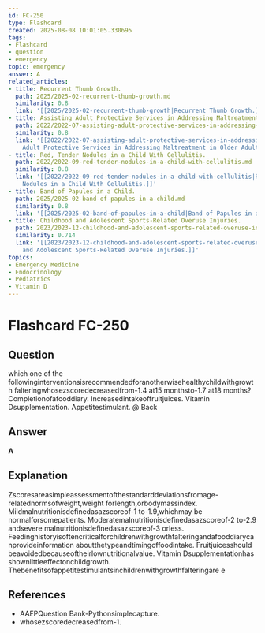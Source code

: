 ```yaml
---
id: FC-250
type: Flashcard
created: 2025-08-08 10:01:05.330695
tags:
- Flashcard
- question
- emergency
topic: emergency
answer: A
related_articles:
- title: Recurrent Thumb Growth.
  path: 2025/2025-02-recurrent-thumb-growth.md
  similarity: 0.8
  link: '[[2025/2025-02-recurrent-thumb-growth|Recurrent Thumb Growth.]]'
- title: Assisting Adult Protective Services in Addressing Maltreatment in Older Adults.
  path: 2022/2022-07-assisting-adult-protective-services-in-addressing-maltreatme.md
  similarity: 0.8
  link: '[[2022/2022-07-assisting-adult-protective-services-in-addressing-maltreatme|Assisting
    Adult Protective Services in Addressing Maltreatment in Older Adults.]]'
- title: Red, Tender Nodules in a Child With Cellulitis.
  path: 2022/2022-09-red-tender-nodules-in-a-child-with-cellulitis.md
  similarity: 0.8
  link: '[[2022/2022-09-red-tender-nodules-in-a-child-with-cellulitis|Red, Tender
    Nodules in a Child With Cellulitis.]]'
- title: Band of Papules in a Child.
  path: 2025/2025-02-band-of-papules-in-a-child.md
  similarity: 0.8
  link: '[[2025/2025-02-band-of-papules-in-a-child|Band of Papules in a Child.]]'
- title: Childhood and Adolescent Sports-Related Overuse Injuries.
  path: 2023/2023-12-childhood-and-adolescent-sports-related-overuse-injuries.md
  similarity: 0.714
  link: '[[2023/2023-12-childhood-and-adolescent-sports-related-overuse-injuries|Childhood
    and Adolescent Sports-Related Overuse Injuries.]]'
topics:
- Emergency Medicine
- Endocrinology
- Pediatrics
- Vitamin D
---
```


# Flashcard FC-250

## Question

which one of the followinginterventionsisrecommendedforanotherwisehealthychildwithgrowth falteringwhosezscoredecreasedfrom-1.4 at15 monthsto-1.7 at18 months? Completionofafooddiary. Increasedintakeoffruitjuices. Vitamin Dsupplementation. Appetitestimulant. @ Back

## Answer

**A**

## Explanation

Zscoresareasimpleassessmentofthestandarddeviationsfromage-relatednormsofweight,weight forlength,orbodymassindex. Mildmalnutritionisdefinedasazscoreof-1 to-1.9,whichmay be normalforsomepatients. Moderatemalnutritionisdefinedasazscoreof-2 to-2.9 andsevere malnutritionisdefinedasazscoreof-3 orless. Feedinghistoryisoftencriticalforchildrenwithgrowthfalteringandafooddiarycanprovideinformation aboutthetypeandtimingoffoodintake. Fruitjuicesshould beavoidedbecauseoftheirlownutritionalvalue. Vitamin Dsupplementationhas shownlittleeffectonchildgrowth. Thebenefitsofappetitestimulantsinchildrenwithgrowthfalteringare e

## References

- AAFPQuestion Bank-Pythonsimplecapture.
- whosezscoredecreasedfrom-1.

